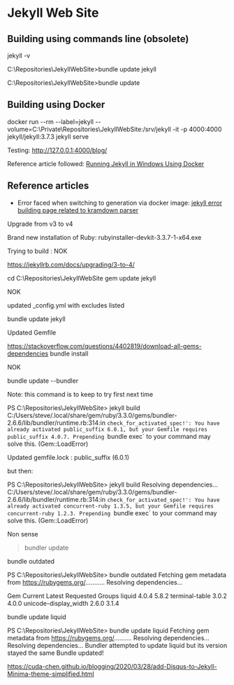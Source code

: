# Jekyll Web Site

## Building using commands line (obsolete)

 jekyll -v

 C:\Repositories\JekyllWebSite>bundle update jekyll

 C:\Repositories\JekyllWebSite>bundle update

## Building using Docker

docker run --rm --label=jekyll --volume=C:\Private\Repositories\JekyllWebSite:/srv/jekyll  -it -p 4000:4000 jekyll/jekyll:3.7.3 jekyll serve

Testing: http://127.0.0.1:4000/blog/

Reference article followed: [Running Jekyll in Windows Using Docker](https://www.jamessturtevant.com/posts/Running-Jekyll-in-Windows-using-Docker/)

## Reference articles

* Error faced when switching to generation via docker image: [jekyll error building page related to kramdown parser](https://stackoverflow.com/questions/63335953/jekyll-error-building-page-related-to-kramdown-parser)


Upgrade from v3 to v4

Brand new installation of Ruby: rubyinstaller-devkit-3.3.7-1-x64.exe

Trying to build : NOK

https://jekyllrb.com/docs/upgrading/3-to-4/

cd C:\Repositories\JekyllWebSite
gem update jekyll

NOK

updated _config.yml with excludes listed

bundle update jekyll

Updated Gemfile

https://stackoverflow.com/questions/4402819/download-all-gems-dependencies
bundle install

NOK

bundle update --bundler

Note: this command is to keep to try first next time

PS C:\Repositories\JekyllWebSite> jekyll build
C:/Users/steve/.local/share/gem/ruby/3.3.0/gems/bundler-2.6.6/lib/bundler/runtime.rb:314:in `check_for_activated_spec!': You have already activated public_suffix 6.0.1, but your Gemfile requires public_suffix 4.0.7. Prepending `bundle exec` to your command may solve this. (Gem::LoadError)

Updated gemfile.lock : public_suffix (6.0.1)

but then:

PS C:\Repositories\JekyllWebSite> jekyll build
Resolving dependencies...
C:/Users/steve/.local/share/gem/ruby/3.3.0/gems/bundler-2.6.6/lib/bundler/runtime.rb:314:in `check_for_activated_spec!': You have already activated concurrent-ruby 1.3.5, but your Gemfile requires concurrent-ruby 1.2.3. Prepending `bundle exec` to your command may solve this. (Gem::LoadError)

Non sense

> bundler update

bundle outdated

PS C:\Repositories\JekyllWebSite> bundle outdated
Fetching gem metadata from https://rubygems.org/...........
Resolving dependencies...

Gem                    Current  Latest  Requested  Groups
liquid                 4.0.4    5.8.2
terminal-table         3.0.2    4.0.0
unicode-display_width  2.6.0    3.1.4



bundle update liquid

PS C:\Repositories\JekyllWebSite> bundle update liquid
Fetching gem metadata from https://rubygems.org/..........
Resolving dependencies...
Resolving dependencies...
Bundler attempted to update liquid but its version stayed the same
Bundle updated!




https://cuda-chen.github.io/blogging/2020/03/28/add-Disqus-to-Jekyll-Minima-theme-simplified.html


